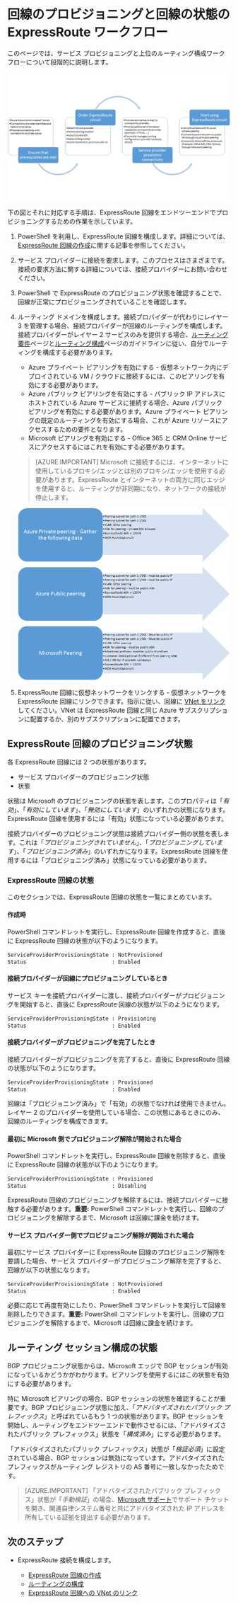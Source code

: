 <properties
   pageTitle="ExpressRoute 回線の構成ワークフロー | Microsoft Azure"
   description="このページでは、ExpressRoute の回線とピアリングを構成するためのワークフローについて段階的に説明します。"
   documentationCenter="na"
   services="expressroute"
   authors="cherylmc"
   manager="carmonm"
   editor="" />
<tags
   ms.service="expressroute"
   ms.devlang="na"
   ms.topic="article" 
   ms.tgt_pltfrm="na"
   ms.workload="infrastructure-services"
   ms.date="07/19/2016"
   ms.author="cherylmc"/>

# 回線のプロビジョニングと回線の状態の ExpressRoute ワークフロー
このページでは、サービス プロビジョニングと上位のルーティング構成ワークフローについて段階的に説明します。

![](./media/expressroute-workflows/expressroute-circuit-workflow.png)

下の図とそれに対応する手順は、ExpressRoute 回線をエンドツーエンドでプロビジョニングするための作業を示しています。

1. PowerShell を利用し、ExpressRoute 回線を構成します。詳細については、[ExpressRoute 回線の作成](expressroute-howto-circuit-classic.md)に関する記事を参照してください。

2. サービス プロバイダーに接続を要求します。このプロセスはさまざまです。接続の要求方法に関する詳細については、接続プロバイダーにお問い合わせください。

3. PowerShell で ExpressRoute のプロビジョニング状態を確認することで、回線が正常にプロビジョニングされていることを確認します。

4. ルーティング ドメインを構成します。接続プロバイダーが代わりにレイヤー 3 を管理する場合、接続プロバイダーが回線のルーティングを構成します。接続プロバイダーがレイヤー 2 サービスのみを提供する場合、[ルーティング要件](expressroute-routing.md)ページと[ルーティング構成](expressroute-howto-routing-classic.md)ページのガイドラインに従い、自分でルーティングを構成する必要があります。

	-  Azure プライベート ピアリングを有効にする - 仮想ネットワーク内にデプロイされている VM / クラウドに接続するには、このピアリングを有効にする必要があります。
	-  Azure パブリック ピアリングを有効にする - パブリック IP アドレスにホストされている Azure サービスに接続する場合、Azure パブリック ピアリングを有効にする必要があります。Azure プライベート ピアリングの既定のルーティングを有効にする場合、これが Azure リソースにアクセスするための要件となります。
	-  Microsoft ピアリングを有効にする - Office 365 と CRM Online サービスにアクセスするにはこれを有効にする必要があります。
	
	>[AZURE.IMPORTANT] Microsoft に接続するには、インターネットに使用しているプロキシ/エッジとは別のプロキシ/エッジを使用する必要があります。ExpressRoute とインターネットの両方に同じエッジを使用すると、ルーティングが非同期になり、ネットワークの接続が停止します。

	![](./media/expressroute-workflows/expressroute-routing-workflow.png)

5. ExpressRoute 回線に仮想ネットワークをリンクする - 仮想ネットワークを ExpressRoute 回線にリンクできます。指示に従い、回線に [VNet をリンク](expressroute-howto-linkvnet-arm.md)してください。VNet は ExpressRoute 回線と同じ Azure サブスクリプションに配置するか、別のサブスクリプションに配置できます。


## ExpressRoute 回線のプロビジョニング状態

各 ExpressRoute 回線には 2 つの状態があります。

- サービス プロバイダーのプロビジョニング状態
- 状態

状態は Microsoft のプロビジョニングの状態を表します。このプロパティは「*有効*」、「*有効にしています*」、「*無効にしています*」のいずれかの状態になります。ExpressRoute 回線を使用するには「有効」状態になっている必要があります。

接続プロバイダーのプロビジョニング状態は接続プロバイダー側の状態を表します。これは「*プロビジョニングされていません*」、「*プロビジョニングしています*」、「*プロビジョニング済み*」のいずれかになります。ExpressRoute 回線を使用するには「プロビジョニング済み」状態になっている必要があります。

### ExpressRoute 回線の状態

このセクションでは、ExpressRoute 回線の状態を一覧にまとめています。

#### 作成時

PowerShell コマンドレットを実行し、ExpressRoute 回線を作成すると、直後に ExpressRoute 回線の状態が以下のようになります。

	ServiceProviderProvisioningState : NotProvisioned
	Status                           : Enabled


#### 接続プロバイダーが回線にプロビジョニングしているとき

サービス キーを接続プロバイダーに渡し、接続プロバイダーがプロビジョニングを開始すると、直後に ExpressRoute 回線の状態が以下のようになります。

	ServiceProviderProvisioningState : Provisioning
	Status                           : Enabled


#### 接続プロバイダーがプロビジョニングを完了したとき

接続プロバイダーがプロビジョニングを完了すると、直後に ExpressRoute 回線の状態が以下のようになります。

	ServiceProviderProvisioningState : Provisioned
	Status                           : Enabled

回線は「プロビジョニング済み」で「有効」の状態でなければ使用できません。レイヤー 2 のプロバイダーを使用している場合、この状態にあるときにのみ、回線のルーティングを構成できます。

#### 最初に Microsoft 側でプロビジョニング解除が開始された場合

PowerShell コマンドレットを実行し、ExpressRoute 回線を削除すると、直後に ExpressRoute 回線の状態が以下のようになります。

	ServiceProviderProvisioningState : Provisioned
	Status                           : Disabling

ExpressRoute 回線のプロビジョニングを解除するには、接続プロバイダーに接触する必要があります。**重要:** PowerShell コマンドレットを実行し、回線のプロビジョニングを解除するまで、Microsoft は回線に課金を続けます。

#### サービス プロバイダー側でプロビジョニング解除が開始された場合

最初にサービス プロバイダーに ExpressRoute 回線のプロビジョニング解除を要請した場合、サービス プロバイダーがプロビジョニング解除を完了すると、回線が以下の状態になります。


	ServiceProviderProvisioningState : NotProvisioned
	Status                           : Enabled

必要に応じて再度有効にしたり、PowerShell コマンドレットを実行して回線を削除したりできます。**重要:** PowerShell コマンドレットを実行し、回線のプロビジョニングを解除するまで、Microsoft は回線に課金を続けます。


## ルーティング セッション構成の状態

BGP プロビジョニング状態からは、Microsoft エッジで BGP セッションが有効になっているかどうかがわかります。ピアリングを使用するにはこの状態を有効にする必要があります。

特に Microsoft ピアリングの場合、BGP セッションの状態を確認することが重要です。BGP プロビジョニング状態に加え、「*アドバタイズされたパブリック プレフィックス*」と呼ばれているもう 1 つの状態があります。BGP セッションを開始し、ルーティングをエンドツーエンドで動作させるには、「アドバタイズされたパブリック プレフィックス」状態を「*構成済み*」にする必要があります。

「アドバタイズされたパブリック プレフィックス」状態が「*検証必須*」に設定されている場合、BGP セッションは無効になっています。アドバタイズされたプレフィックスがルーティング レジストリの AS 番号に一致しなかったためです。

>[AZURE.IMPORTANT] 「アドバタイズされたパブリック プレフィックス」状態が「*手動検証*」の場合、[Microsoft サポート](https://portal.azure.com/?#blade/Microsoft_Azure_Support/HelpAndSupportBlade)でサポート チケットを開き、関連自律システム番号と共にアドバタイズされた IP アドレスを所有している証拠を提出する必要があります。


## 次のステップ

- ExpressRoute 接続を構成します。

	- [ExpressRoute 回線の作成](expressroute-howto-circuit-arm.md)
	- [ルーティングの構成](expressroute-howto-routing-arm.md)
	- [ExpressRoute 回線への VNet のリンク](expressroute-howto-linkvnet-arm.md)

<!---HONumber=AcomDC_0720_2016-->